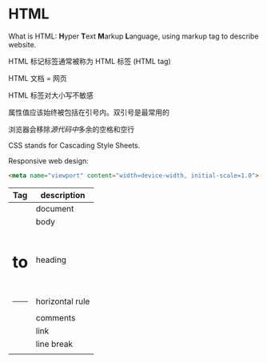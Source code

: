 # HTML

What is HTML: **H**yper **T**ext **M**arkup **L**anguage, using markup tag to describe website.

HTML 标记标签通常被称为 HTML 标签 (HTML tag)

HTML 文档 = 网页

HTML 标签对大小写不敏感

属性值应该始终被包括在引号内。双引号是最常用的

浏览器会移除*源代码中*多余的空格和空行

CSS stands for Cascading Style Sheets.

Responsive web design: 

```html
<meta name="viewport" content="width=device-width, initial-scale=1.0">
```



| Tag          | description                              |
| ------------ | ---------------------------------------- |
| <html>       | document                                 |
| <body>       | body                                     |
| <h1> to <h6> |  heading                                 |
| <hr />       |  horizontal rule                         |
| <!-- -->     | comments                                 |
| <a href="">  | link                                     |
| <br />       | line break                               |
| <title>      | extra information displayed as a tooltip |
| <img>        | image                                    |
| <pre>        | preformatted text                        |
| <style>      | CSS style                                |
| <link>       | external CSS                             |

### Formatting

| Tag              | Description      |
| ---------------- | ---------------- |
| <b>              | bold             |
| <strong> <small> | important /small |
| <i>              | italic           |
| <em>             | emphasized       |
| <mark>           | marked           |
| <del>            | deleted          |
| <sub> <sup>      | sub / sup        |
| <ins>            | inserted         |
| <sub> <sup>      | sub / sup        |

### Quotations

| Tag          | Description      |
| ------------ | ---------------- |
| <abbr>       | abbreviation     |
| <address>    | address          |
| <bdo>        | text direction   |
| <blockquote> | quote            |
| <cite>       | title            |
| <q>          | inline quotation |



### List

| Tag  | Description               |
| ---- | ------------------------- |
| <ul> | unordered list            |
| <ol> | ordered list              |
| <li> | list item                 |
| <dl> | description list          |
| <dt> | description term          |
| <dd> | describe description term |

### Block & Inline

| Tag      | Description                        |
| -------- | ---------------------------------- |
| <div>    | section in a document(block-level) |
| <span>   | section in a document(inline)      |
| <iframe> | define a inline frame              |
|          |                                    |

### Class & Id

| Tag   | Description                                     |
| ----- | ----------------------------------------------- |
| cladd | specify a class for an HTML element. use `.`    |
| id    | pecify a unique id for an HTML element. use `#` |



### Image

| Tag       | Description                     |
| --------- | ------------------------------- |
| <map>     | image map                       |
| <area>    | clickable area inside image map |
| <picture> | container for image resource    |

### Table

| Tag       | Description   |
| --------- | ------------- |
| <table>   | table         |
| <tr>      | table row     |
| <th>      | table header  |
| <td>      | table data    |
| <caption> | table caption |

### Head

| Tag      | Description                                               |
| -------- | --------------------------------------------------------- |
| <head>   | information about the document                            |
| <title>  | title of document                                         |
| <base>   | default address / target                                  |
| <link>   | external resource                                         |
| <meta>   | metadata: charset, keywords, description, author,viewport |
| <script> | client-side script                                        |
| <style>  | style                                                     |

### Semantics

| Tag          | Description                            |
| ------------ | -------------------------------------- |
| <article>    | independent, self-contained content    |
| <header>     | content for navi and introduct content |
| <footer>     | footer for ducument or section         |
| <nav>        | navi links                             |
| <aside>      | sidebar                                |
| <figure>     | images                                 |
| <figcaption> | caption for image                      |
|              |                                        |

### Forms

| Tag        | Description                     |
| ---------- | ------------------------------- |
| <form>     | form                            |
| <input>    | imput type: text, radio, submit |
| <label>    | label for form element          |
| action     | sent to a page                  |
| target     | _blank / _self                  |
| method     | get / post ...                  |
| <select>   | drop-down list                  |
| <textarea> | multi-line input                |
| <button>   | clickable button                |
| <legend>   | caption                         |
| <datalist> | pre-defined input data          |
| <output>   | result of calculation           |


